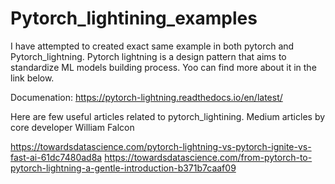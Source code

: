 # Pytorch_lightining_examples

I have attempted to created exact same example in both pytorch and Pytorch_lightning.
Pytorch lightning is a design pattern that aims to standardize ML models building process. Yoo can find more about 
it in the link below.

Documenation:
https://pytorch-lightning.readthedocs.io/en/latest/

Here are few useful articles related to pytorch_lightining.
Medium articles by core developer William Falcon

https://towardsdatascience.com/pytorch-lightning-vs-pytorch-ignite-vs-fast-ai-61dc7480ad8a
https://towardsdatascience.com/from-pytorch-to-pytorch-lightning-a-gentle-introduction-b371b7caaf09

